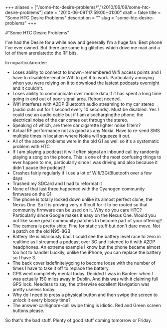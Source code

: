 +++
aliases = ["/some-htc-desire-problems/","/2010/06/09/some-htc-desire-problems"]
date = "2010-06-09T17:59:00+01:00"
draft = false
title = "Some HTC Desire Problems"
description = ""
slug = "some-htc-desire-problems"
+++

#"Some HTC Desire Problems"


 <p>I've had the Desire for a while now and generally I'm a huge fan. Best phone I've ever owned. But there are some big glitches which drive me mad and a lot of them arerelatedto the RF bits.</p>
<p>In noparticularorder:</p>
<ul>
<li>Loses ability to connect to known+remembered Wifi access points and I have to disable/re-enable Wifi to get it to work. Particularly annoying when you were relying on it to download the lastest podcasts overnight and it couldn't.</li>
<li>Loses ability to communicate over mobile data if it has spent a long time going in and out of poor signal area. Reboot needed.</li>
<li>Wifi interferes with A2DP Bluetooth audio streaming to my car stereo (audio cuts out for 1 second every 10 seconds). Must be disabled. Yes I could use an audio cable but if I am alsochargingthe phone, the electrical noise of the car comes out through the stereo.</li>
<li>Speaking of which, are there car cigarette lighter noise filters?</li>
<li>Actual RF performance not as good as any Nokia. Have to re-send SMS multiple times in location where Nokia will squeeze it out.</li>
<li>All of the above problems were in the old G1 as well so it's a systematic problem with HTC</li>
<li>If I am playing a podcast it will often signal an inbound call by randomly playing a song on the phone. This is one of the most confusing things to ever happen to me, particularly since I was driving and also because it didn't pause the podcast!</li>
<li>Crashes fairly regularly if I use a lot of Wifi/3G/Bluetooth over a few days</li>
<li>Trashed my SDCard and I had to reformat it</li>
<li>None of that last three happened with the Cyanogen community firmware on the G1</li>
<li>The phone is totally locked down unlike its almost perfect clone, the Nexus One. So it is proving very difficult for it to be rooted so that community firmware can be used on it. Why do you care HTC? Particularly since Google makes it easy on the Nexus One. Would you not like some great community patches to become part of your offering?</li>
<li>The camera is pretty shite. Fine for static stuff but don't dare move. Not a patch on the old N95-8GB</li>
<li>Battery life is hilariously bad. I could see the battery level race to zero in realtime as I streamed a podcast over 3G and listened to it with A2DP headphones. An extreme example I know but the phone became almost too hot to handle! Luckily, unlike the iPhone, you can replace the battery so I have 3.</li>
<li>The back cover isdefinitelygoing to become loose with the number of times I have to take it off to replace the battery.</li>
<li>GPS went completely mental today. Decided I was in Banteer when I was actually 150 miles away in Dublin. And this was with it claiming full GPS lock. Needless to say, the otherwise excellent Navigation was pretty useless today.</li>
<li>Why do I need to press a physical button and then swipe the screen to unlock it every bloody time?</li>
<li>The answer-call/ignore-call swipe thing is idiotic. Red and Green screen buttons please.</li>
</ul>
<p>So that's the bad stuff. Plenty of good stuff coming tomorrow or Friday.</p>
<p></p>
 